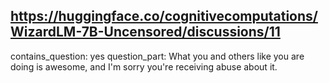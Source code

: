 ## https://huggingface.co/cognitivecomputations/WizardLM-7B-Uncensored/discussions/11

contains_question: yes
question_part: What you and others like you are doing is awesome, and I'm sorry you're receiving abuse about it.